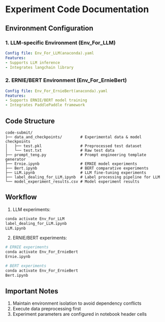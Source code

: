 # Experiment Code Documentation 

## Environment Configuration

### 1. LLM-specific Environment (Env_For_LLM)
```yaml
Config file: Env_For_LLM(anaconda).yaml
Features:
- Supports LLM inference
- Integrates langchain library
```

### 2. ERNIE/BERT Environment (Env_For_ErnieBert)
```yaml
Config file: Env_For_ErnieBert(anaconda).yaml
Features:
- Supports ERNIE/BERT model training
- Integrates PaddlePaddle framework
```

## Code Structure
```
code-submit/
├── data_and_checkpoints/        # Experimental data & model checkpoints
│   ├── test.pkl                 # Preprocessed test dataset
│   └── test.txt                 # Raw test data
├── prompt_teng.py               # Prompt engineering template generator
├── Ernie.ipynb                  # ERNIE model experiments
├── Bert.ipynb                   # BERT comparative experiments
├── LLM.ipynb                    # LLM fine-tuning experiments
├── label_dealing_for_LLM.ipynb  # Label processing pipeline for LLM
└── model_experiment_results.csv # Model experiment results
```

## Workflow
1. LLM experiments:
```bash
conda activate Env_For_LLM
label_dealing_for_LLM.ipynb
LLM.ipynb
```

2. ERNIE/BERT experiments:
```bash
# ERNIE experiments
conda activate Env_For_ErnieBert
Ernie.ipynb

# BERT experiments
conda activate Env_For_ErnieBert 
Bert.ipynb
```

## Important Notes
1. Maintain environment isolation to avoid dependency conflicts
2. Execute data preprocessing first
3. Experiment parameters are configured in notebook header cells

